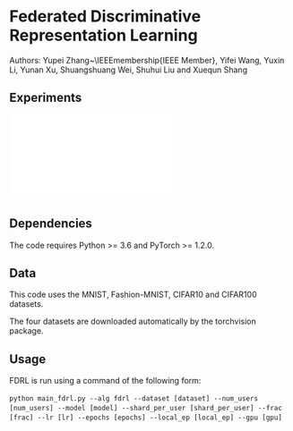 # Federated Discriminative Representation Learning

Authors: Yupei Zhang~\IEEEmembership{IEEE Member}, Yifei Wang, Yuxin Li, Yunan Xu, Shuangshuang Wei, Shuhui Liu and Xuequn Shang

## Experiments

![Image text](figure/fig4.pdf)

## Dependencies

The code requires Python >= 3.6 and PyTorch >= 1.2.0. 

## Data

This code uses the MNIST, Fashion-MNIST, CIFAR10 and CIFAR100 datasets.

The four datasets are downloaded automatically by the torchvision package. 

## Usage

FDRL is run using a command of the following form:

`python main_fdrl.py --alg fdrl --dataset [dataset] --num_users [num_users] --model [model] --shard_per_user [shard_per_user] --frac [frac] --lr [lr] --epochs [epochs] --local_ep [local_ep] --gpu [gpu]`

